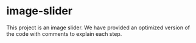 # image-slider
This project is an image slider. We have provided an optimized version of the code with comments to explain each step.
